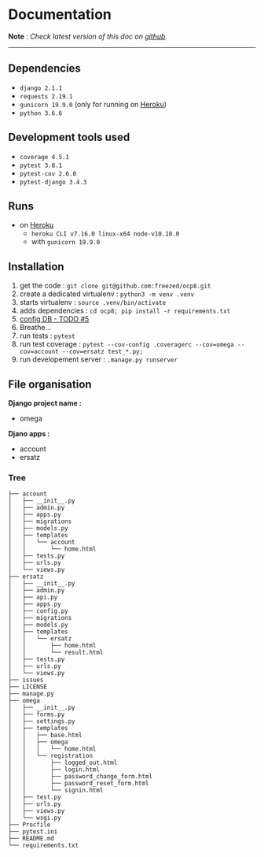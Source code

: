 Documentation
=============

**Note** : _Check latest version of this doc on [github](https://github.com/freezed/ocp8/blob/master/doc/documentation.md)._

---

## Dependencies

- `django 2.1.1`
- `requests 2.19.1`
- `gunicorn 19.9.0` (only for running on [Heroku][heroku])
- `python 3.6.6`

## Development tools used

- `coverage 4.5.1`
- `pytest 3.8.1`
- `pytest-cov 2.6.0`
- `pytest-django 3.4.3`

## Runs

- on [Heroku][heroku]
    - `heroku CLI v7.16.0 linux-x64 node-v10.10.0`
    - with `gunicorn 19.9.0`

## Installation

1. get the code : `git clone git@github.com:freezed/ocp8.git`
2. create a dedicated virtualenv : `python3 -m venv .venv`
3. starts virtualenv  : `source .venv/bin/activate`
4. adds dependencies : `cd ocp8; pip install -r requirements.txt`
5. [config DB - TODO #5][05]
6. Breathe…
7. run tests : `pytest`
8. run test coverage : `pytest --cov-config .coveragerc --cov=omega --cov=account --cov=ersatz test_*.py;`
9. run developement server : `.manage.py runserver`

## File organisation

**Django project name :**
- omega

**Djano apps :**

- account
- ersatz

### Tree

    ├── account
    │   ├── __init__.py
    │   ├── admin.py
    │   ├── apps.py
    │   ├── migrations
    │   ├── models.py
    │   ├── templates
    │   │   └── account
    │   │       └── home.html
    │   ├── tests.py
    │   ├── urls.py
    │   └── views.py
    ├── ersatz
    │   ├── __init__.py
    │   ├── admin.py
    │   ├── api.py
    │   ├── apps.py
    │   ├── config.py
    │   ├── migrations
    │   ├── models.py
    │   ├── templates
    │   │   └── ersatz
    │   │       ├── home.html
    │   │       └── result.html
    │   ├── tests.py
    │   ├── urls.py
    │   └── views.py
    ├── issues
    ├── LICENSE
    ├── manage.py
    ├── omega
    │   ├── __init__.py
    │   ├── forms.py
    │   ├── settings.py
    │   ├── templates
    │   │   ├── base.html
    │   │   ├── omega
    │   │   │   └── home.html
    │   │   └── registration
    │   │       ├── logged_out.html
    │   │       ├── login.html
    │   │       ├── password_change_form.html
    │   │       ├── password_reset_form.html
    │   │       └── signin.html
    │   ├── test.py
    │   ├── urls.py
    │   ├── views.py
    │   └── wsgi.py
    ├── Procfile
    ├── pytest.ini
    ├── README.md
    └── requirements.txt



[heroku]: https://heroku.com
[05]: https://github.com/freezed/ocp8/issues/5
